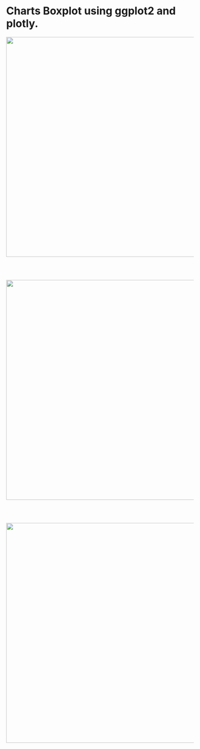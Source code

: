 # Charts Boxplot using ggplot2 and plotly.


<p align="center">
  <img  width="591px" src="https://github.com/joaovitps/Course_code/blob/main/Charts/Boxplot/images/boxplot1.JPG">
</p>

</br>
</br>

<p align="center">
  <img width="591px" src="https://github.com/joaovitps/Course_code/blob/main/Charts/Boxplot/images/boxplot3.JPG">
</p>

</br>
</br>

<p align="center">
  <img width="591px" src="https://github.com/joaovitps/Course_code/blob/main/Charts/Boxplot/images/boxplot4.JPG">
</p>

</br>
</br>
